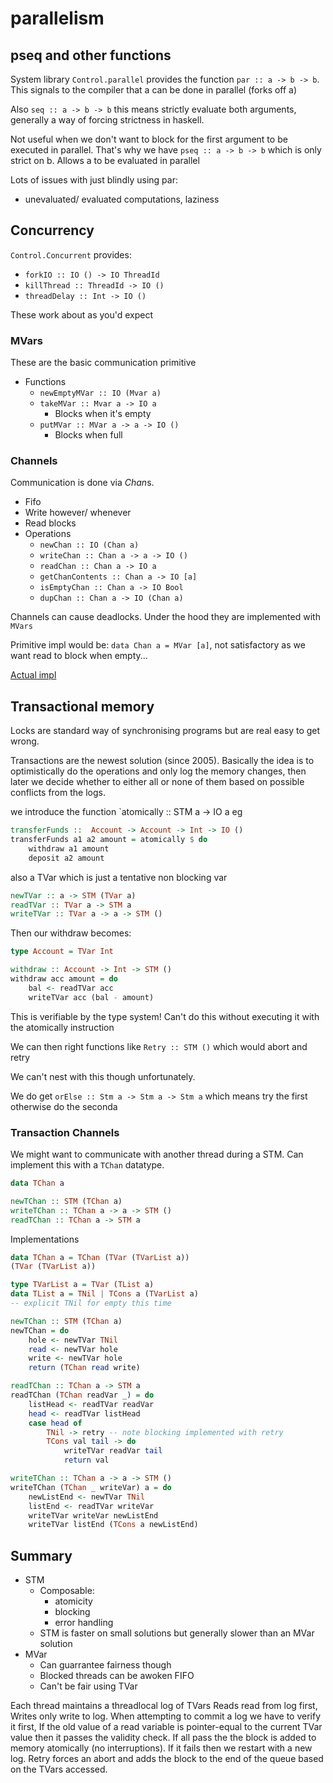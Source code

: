 # parallelism

## pseq and other functions

System library `Control.parallel` provides the function `par :: a -> b -> b`.
This signals to the compiler that a can be done in parallel (forks off a)

Also `seq :: a -> b -> b` this means strictly evaluate both arguments, generally
a way of forcing strictness in haskell.

Not useful when we don't want to block for the first argument to be executed in
parallel. That's why we have `pseq :: a -> b -> b` which is only strict on b.
Allows a to be evaluated in parallel

Lots of issues with just blindly using par:
- unevaluated/ evaluated computations, laziness 

## Concurrency

`Control.Concurrent` provides:
- `forkIO :: IO () -> IO ThreadId`
- `killThread :: ThreadId -> IO ()`
- `threadDelay :: Int -> IO ()`

These work about as you'd expect

### MVars
These are the basic communication primitive

- Functions
    - `newEmptyMVar :: IO (Mvar a)`
    - `takeMVar :: Mvar a -> IO a`
        - Blocks when it's empty
    - `putMVar :: MVar a -> a -> IO ()`
        - Blocks when full

### Channels
Communication is done via *Chan*s.

- Fifo
- Write however/ whenever
- Read blocks
- Operations
    - `newChan :: IO (Chan a)`
    - `writeChan :: Chan a -> a -> IO ()`
    - `readChan :: Chan a -> IO a`
    - `getChanContents :: Chan a -> IO [a]`
    - `isEmptyChan :: Chan a -> IO Bool`
    - `dupChan :: Chan a -> IO (Chan a)`

Channels can cause deadlocks.
Under the hood they are implemented with `MVars`

Primitive impl would be: `data Chan a = MVar [a]`, not satisfactory as
we want read to block when empty...

[Actual impl](./channels/impl.md)

## Transactional memory

Locks are standard way of synchronising programs but are real easy to get wrong.

Transactions are the newest solution (since 2005). Basically the idea is
to optimistically do the operations and only log the memory changes, then
later we decide whether to either all or none of them based on possible
conflicts from the logs.

we introduce the function `atomically :: STM a -> IO a
eg
```Haskell
transferFunds ::  Account -> Account -> Int -> IO ()
transferFunds a1 a2 amount = atomically $ do
    withdraw a1 amount
    deposit a2 amount
```

also a TVar which is just a tentative non blocking var

```Haskell
newTVar :: a -> STM (TVar a)
readTVar :: TVar a -> STM a
writeTVar :: TVar a -> a -> STM ()
```

Then our withdraw becomes:

```Haskell
type Account = TVar Int

withdraw :: Account -> Int -> STM ()
withdraw acc amount = do
    bal <- readTVar acc
    writeTVar acc (bal - amount)
```

This is verifiable by the type system! Can't do this without executing it with
the atomically instruction

We can then right functions like `Retry :: STM ()` which would abort and retry

We can't nest with this though unfortunately.

We do get `orElse :: Stm a -> Stm a -> Stm a` which means try the first
otherwise do the seconda

### Transaction Channels

We might want to communicate with another thread during a STM. Can implement
this with a `TChan` datatype.

```Haskell
data TChan a

newTChan :: STM (TChan a)
writeTChan :: TChan a -> a -> STM ()
readTChan :: TChan a -> STM a
```

Implementations

```Haskell
data TChan a = TChan (TVar (TVarList a))
(TVar (TVarList a))

type TVarList a = TVar (TList a)
data TList a = TNil | TCons a (TVarList a)   
-- explicit TNil for empty this time

newTChan :: STM (TChan a)
newTChan = do
    hole <- newTVar TNil
    read <- newTVar hole
    write <- newTVar hole
    return (TChan read write)

readTChan :: TChan a -> STM a
readTChan (TChan readVar _) = do
    listHead <- readTVar readVar
    head <- readTVar listHead
    case head of
        TNil -> retry -- note blocking implemented with retry
        TCons val tail -> do
            writeTVar readVar tail
            return val

writeTChan :: TChan a -> a -> STM ()
writeTChan (TChan _ writeVar) a = do
    newListEnd <- newTVar TNil
    listEnd <- readTVar writeVar
    writeTVar writeVar newListEnd
    writeTVar listEnd (TCons a newListEnd)

```

## Summary

- STM
    - Composable:
        - atomicity
        - blocking
        - error handling
    - STM is faster on small solutions but generally slower than an MVar solution
- MVar
    - Can guarrantee fairness though
    - Blocked threads can be awoken FIFO
    - Can't be fair using TVar

Each thread maintains a threadlocal log of TVars Reads read from log first,
Writes only write to log. When attempting to commit a log we have to verify it
first, If the old value of a read variable is pointer-equal to the current TVar
value then it passes the validity check. If all pass the the block is added to
memory atomically (no interruptions). If it fails then we restart with a new
log. Retry forces an abort and adds the block to the end of the queue based on
the TVars accessed.
